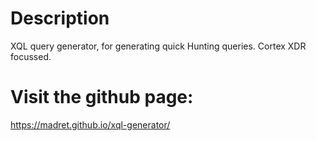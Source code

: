 # Description
XQL query generator, for generating quick Hunting queries. Cortex XDR focussed.

# Visit the github page:
https://madret.github.io/xql-generator/

